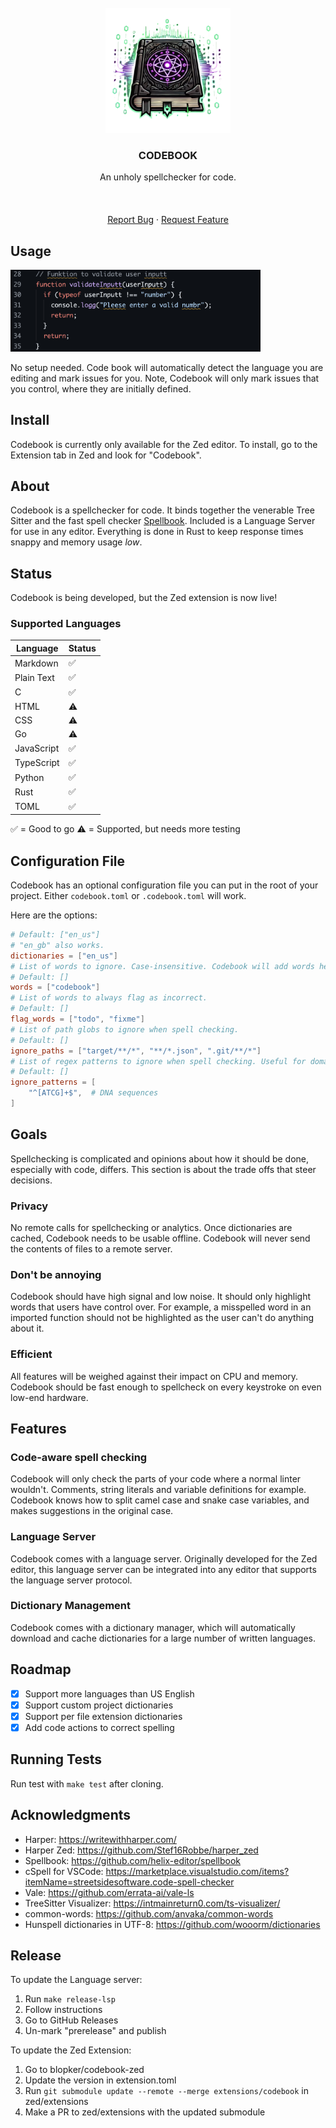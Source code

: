 <br />
<div align="center">
  <a href="https://github.com/blopker/codebook"> <img
  src="assets/codebook-nt.webp" alt="Logo" width="200" > </a> <h3
  align="center">CODEBOOK</h3> <p align="center"> An unholy spellchecker for
  code. <br /> <br /> <!-- <a
  href="https://github.com/blopker/codebook/releases/latest/">Download</a> -->
  <br /> <br /> <a href="https://github.com/blopker/codebook/issues">Report
  Bug</a> · <a href="https://github.com/blopker/codebook/issues">Request
  Feature</a> </p>
</div>

## Usage

<img
  src="assets/example.png" alt="Logo" width="400" >

No setup needed. Code book will automatically detect the language you are editing and mark issues for you. Note, Codebook will only mark issues that you control, where they are initially defined.

## Install

Codebook is currently only available for the Zed editor. To install, go to the Extension tab in Zed and look for "Codebook".

## About

Codebook is a spellchecker for code. It binds together the venerable Tree Sitter and the fast spell checker [Spellbook](https://github.com/helix-editor/spellbook). Included is a Language Server for use in any editor. Everything is done in Rust to keep response times snappy and memory usage _low_.

## Status

Codebook is being developed, but the Zed extension is now live!

### Supported Languages

| Language | Status |
| --- | --- |
| Markdown | ✅ |
| Plain Text | ✅ |
| C | ✅ |
| HTML | ⚠️ |
| CSS | ⚠️ |
| Go | ⚠️ |
| JavaScript | ✅ |
| TypeScript | ✅ |
| Python | ✅ |
| Rust | ✅ |
| TOML | ✅ |

✅ = Good to go
⚠️ = Supported, but needs more testing

## Configuration File

Codebook has an optional configuration file you can put in the root of your project. Either `codebook.toml` or `.codebook.toml` will work.

Here are the options:

```toml
# Default: ["en_us"]
# "en_gb" also works.
dictionaries = ["en_us"]
# List of words to ignore. Case-insensitive. Codebook will add words here when you select "Add to dictionary".
# Default: []
words = ["codebook"]
# List of words to always flag as incorrect.
# Default: []
flag_words = ["todo", "fixme"]
# List of path globs to ignore when spell checking.
# Default: []
ignore_paths = ["target/**/*", "**/*.json", ".git/**/*"]
# List of regex patterns to ignore when spell checking. Useful for domain-specific strings like DNA sequences.
# Default: []
ignore_patterns = [
    "^[ATCG]+$",  # DNA sequences
]
```

## Goals

Spellchecking is complicated and opinions about how it should be done, especially with code, differs. This section is about the trade offs that steer decisions.

### Privacy

No remote calls for spellchecking or analytics. Once dictionaries are cached, Codebook needs to be usable offline. Codebook will never send the contents of files to a remote server.

### Don't be annoying

Codebook should have high signal and low noise. It should only highlight words that users have control over. For example, a misspelled word in an imported function should not be highlighted as the user can't do anything about it.

### Efficient

All features will be weighed against their impact on CPU and memory. Codebook should be fast enough to spellcheck on every keystroke on even low-end hardware.

## Features

### Code-aware spell checking

Codebook will only check the parts of your code where a normal linter wouldn't. Comments, string literals and variable definitions for example. Codebook knows how to split camel case and snake case variables, and makes suggestions in the original case.

### Language Server

Codebook comes with a language server. Originally developed for the Zed editor, this language server can be integrated into any editor that supports the language server protocol.

### Dictionary Management

Codebook comes with a dictionary manager, which will automatically download and cache dictionaries for a large number of written languages.

## Roadmap

- [X] Support more languages than US English
- [X] Support custom project dictionaries
- [X] Support per file extension dictionaries
- [X] Add code actions to correct spelling

## Running Tests

Run test with `make test` after cloning.

## Acknowledgments
- Harper: https://writewithharper.com/
- Harper Zed: https://github.com/Stef16Robbe/harper_zed
- Spellbook: https://github.com/helix-editor/spellbook
- cSpell for VSCode: https://marketplace.visualstudio.com/items?itemName=streetsidesoftware.code-spell-checker
- Vale: https://github.com/errata-ai/vale-ls
- TreeSitter Visualizer: https://intmainreturn0.com/ts-visualizer/
- common-words: https://github.com/anvaka/common-words
- Hunspell dictionaries in UTF-8: https://github.com/wooorm/dictionaries

## Release

To update the Language server:

1. Run `make release-lsp`
1. Follow instructions
1. Go to GitHub Releases
1. Un-mark "prerelease" and publish

To update the Zed Extension:

1. Go to blopker/codebook-zed
1. Update the version in extension.toml
1. Run `git submodule update --remote --merge extensions/codebook` in zed/extensions
1. Make a PR to zed/extensions with the updated submodule
